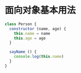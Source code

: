 # 面向对象基本用法
```javascript
class Person {
  constructor (name, age) {
    this.name = name
    this.age = age
  }

  sayName () {
    console.log(this.name)
  }
}

```